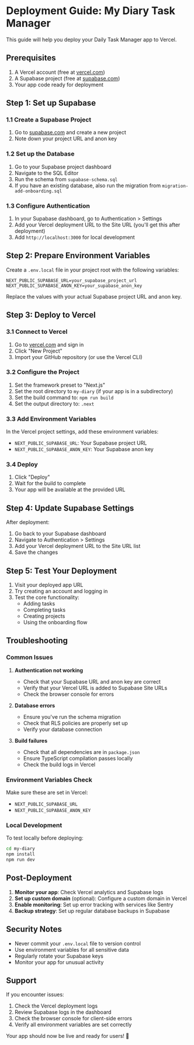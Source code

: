 # Deployment Guide: My Diary Task Manager

This guide will help you deploy your Daily Task Manager app to Vercel.

## Prerequisites

1. A Vercel account (free at [vercel.com](https://vercel.com))
2. A Supabase project (free at [supabase.com](https://supabase.com))
3. Your app code ready for deployment

## Step 1: Set up Supabase

### 1.1 Create a Supabase Project
1. Go to [supabase.com](https://supabase.com) and create a new project
2. Note down your project URL and anon key

### 1.2 Set up the Database
1. Go to your Supabase project dashboard
2. Navigate to the SQL Editor
3. Run the schema from `supabase-schema.sql`
4. If you have an existing database, also run the migration from `migration-add-onboarding.sql`

### 1.3 Configure Authentication
1. In your Supabase dashboard, go to Authentication > Settings
2. Add your Vercel deployment URL to the Site URL (you'll get this after deployment)
3. Add `http://localhost:3000` for local development

## Step 2: Prepare Environment Variables

Create a `.env.local` file in your project root with the following variables:

```env
NEXT_PUBLIC_SUPABASE_URL=your_supabase_project_url
NEXT_PUBLIC_SUPABASE_ANON_KEY=your_supabase_anon_key
```

Replace the values with your actual Supabase project URL and anon key.

## Step 3: Deploy to Vercel

### 3.1 Connect to Vercel
1. Go to [vercel.com](https://vercel.com) and sign in
2. Click "New Project"
3. Import your GitHub repository (or use the Vercel CLI)

### 3.2 Configure the Project
1. Set the framework preset to "Next.js"
2. Set the root directory to `my-diary` (if your app is in a subdirectory)
3. Set the build command to: `npm run build`
4. Set the output directory to: `.next`

### 3.3 Add Environment Variables
In the Vercel project settings, add these environment variables:

- `NEXT_PUBLIC_SUPABASE_URL`: Your Supabase project URL
- `NEXT_PUBLIC_SUPABASE_ANON_KEY`: Your Supabase anon key

### 3.4 Deploy
1. Click "Deploy"
2. Wait for the build to complete
3. Your app will be available at the provided URL

## Step 4: Update Supabase Settings

After deployment:
1. Go back to your Supabase dashboard
2. Navigate to Authentication > Settings
3. Add your Vercel deployment URL to the Site URL list
4. Save the changes

## Step 5: Test Your Deployment

1. Visit your deployed app URL
2. Try creating an account and logging in
3. Test the core functionality:
   - Adding tasks
   - Completing tasks
   - Creating projects
   - Using the onboarding flow

## Troubleshooting

### Common Issues

1. **Authentication not working**
   - Check that your Supabase URL and anon key are correct
   - Verify that your Vercel URL is added to Supabase Site URLs
   - Check the browser console for errors

2. **Database errors**
   - Ensure you've run the schema migration
   - Check that RLS policies are properly set up
   - Verify your database connection

3. **Build failures**
   - Check that all dependencies are in `package.json`
   - Ensure TypeScript compilation passes locally
   - Check the build logs in Vercel

### Environment Variables Check

Make sure these are set in Vercel:
- `NEXT_PUBLIC_SUPABASE_URL`
- `NEXT_PUBLIC_SUPABASE_ANON_KEY`

### Local Development

To test locally before deploying:
```bash
cd my-diary
npm install
npm run dev
```

## Post-Deployment

1. **Monitor your app**: Check Vercel analytics and Supabase logs
2. **Set up custom domain** (optional): Configure a custom domain in Vercel
3. **Enable monitoring**: Set up error tracking with services like Sentry
4. **Backup strategy**: Set up regular database backups in Supabase

## Security Notes

- Never commit your `.env.local` file to version control
- Use environment variables for all sensitive data
- Regularly rotate your Supabase keys
- Monitor your app for unusual activity

## Support

If you encounter issues:
1. Check the Vercel deployment logs
2. Review Supabase logs in the dashboard
3. Check the browser console for client-side errors
4. Verify all environment variables are set correctly

Your app should now be live and ready for users! 🎉

